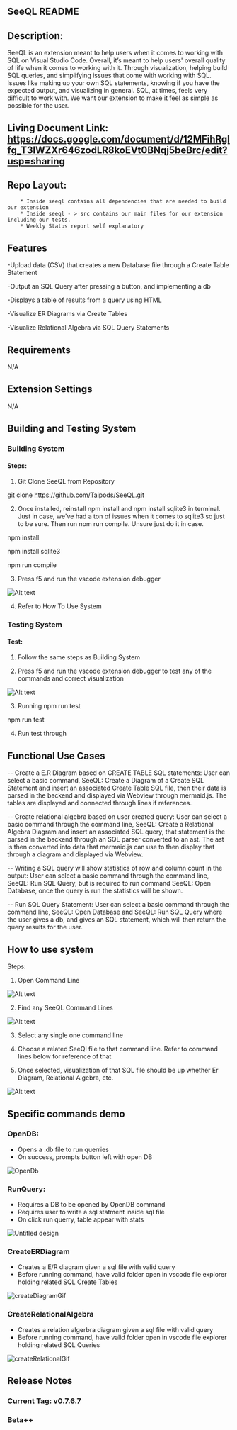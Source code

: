 ## SeeQL README
## Description:
SeeQL is an extension meant to help users when it comes to working with SQL on Visual Studio Code.
Overall, it’s meant to help users' overall quality of life when it comes to working with it.
Through visualization, helping build SQL queries, and simplifying issues that come with working with SQL.
Issues like making up your own SQL statements, knowing if you have the expected output, and visualizing in general.
SQL, at times, feels very difficult to work with. We want our extension to make it feel as simple as possible for the user.

## Living Document Link: https://docs.google.com/document/d/12MFihRglfg_T3lWZXr646zodLR8koEVt0BNqj5beBrc/edit?usp=sharing

## Repo Layout:
		* Inside seeql contains all dependencies that are needed to build our extension
		* Inside seeql - > src contains our main files for our extension including our tests.
		* Weekly Status report self explanatory
## Features
-Upload data (CSV) that creates a new Database file through a Create Table Statement

-Output an SQL Query after pressing a button, and implementing a db

-Displays a table of results from a query using HTML

-Visualize ER Diagrams via Create Tables

-Visualize Relational Algebra via SQL Query Statements

## Requirements
N/A
## Extension Settings
N/A

## Building and Testing System

### Building System

#### Steps:

1. Git Clone SeeQL from Repository

git clone https://github.com/Taipods/SeeQL.git

2. Once installed, reinstall npm install and npm install sqlite3 in terminal. Just in case, we've had a ton of issues when it comes to sqlite3 so just to be sure. Then run npm run compile. Unsure just do it in case.

npm install

npm install sqlite3

npm run compile

3. Press f5 and run the vscode extension debugger

![Alt text](seeql/media/Images/debugger.png)

4. Refer to How To Use System

### Testing System

#### Test:

1. Follow the same steps as Building System

2. Press f5 and run the vscode extension debugger to test any of the commands and correct visualization

![Alt text](seeql/media/Images/debugger.png)

3. Running npm run test

npm run test

4. Run test through

## Functional Use Cases

-- Create a E.R Diagram based on CREATE TABLE SQL statements: User can select a basic command, SeeQL: Create a Diagram of a Create SQL Statement and insert an associated Create Table SQL file, then their data is parsed in the backend and displayed via Webview through mermaid.js. The tables are displayed and connected through lines if references.

-- Create relational algebra based on user created query: User can select a basic command through the command line, SeeQL: Create a Relational Algebra Diagram and insert an associated SQL query, that statement is the parsed in the backend through an SQL parser converted to an ast. The ast is then converted into data that mermaid.js can use to then display that through a diagram and displayed via Webview.

-- Writing a SQL query will show statistics of row and column count in the output: User can select a basic command through the command line, SeeQL: Run SQL Query, but is required to run command SeeQL: Open Database, once the query is run the statistics will be shown.

-- Run SQL Query Statement: User can select a basic command through the command line, SeeQL: Open Database and SeeQL: Run SQL Query where the user gives a db, and gives an SQL statement, which will then return the query results for the user.

## How to use system
Steps:
1. Open Command Line

![Alt text](seeql/media/Images/Step1.png)

2. Find any SeeQL Command Lines

![Alt text](seeql/media/Images/Step2.png)

3. Select any single one command line
4. Choose a related SeeQl file to that command line. Refer to command lines below for reference of that 

5. Once selected, visualization of that SQL file should be up whether Er Diagram, Relational Algebra, etc.

![Alt text](seeql/media/Images/Step4.png)
## Specific commands demo
### OpenDB:
- Opens a .db file to run querries
- On success, prompts button left with open DB

![OpenDb](https://github.com/user-attachments/assets/d2f46ef4-ebaf-448b-a850-346abb6017bd)

### RunQuery:
- Requires a DB to be opened by OpenDB command
- Requires user to write a sql statment inside sql file
- On click run querry, table appear with stats

![Untitled design](https://github.com/user-attachments/assets/101095d3-358a-4217-9bb0-637da8ddb78f)

### CreateERDiagram
- Creates a E/R diagram given a sql file with valid query
- Before running command, have valid folder open in vscode file explorer holding related SQL Create Tables

![createDiagramGif](https://github.com/user-attachments/assets/674be4a7-305c-4499-a3ee-695c7a286195)

### CreateRelationalAlgebra
- Creates a relation algerbra diagram given a sql file with valid query
- Before running command, have valid folder open in vscode file explorer holding related SQL Queries

 ![createRelationalGif](https://github.com/user-attachments/assets/7c0076b4-a387-45b0-84af-c292c827d48d)


## Release Notes
### Current Tag: v0.7.6.7
### Beta++
